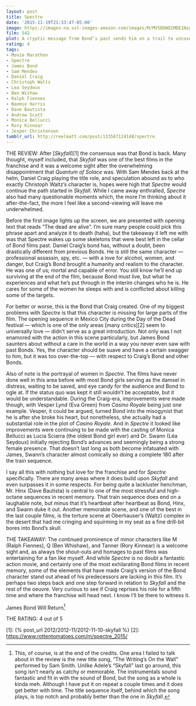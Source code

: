 ```yaml
---
layout: post
title: Spectre
date: '2015-11-19T21:33:47-05:00'
image: https://images-na.ssl-images-amazon.com/images/M/MV5BOWQ1MDE1NzgtNTQ4OC00ZjliLTllZDAtN2IyOTVmMTc5YjUxXkEyXkFqcGdeQXVyNzkwMjQ5NzM@._V1_UX182_CR0,0,182,268_AL_.jpg
film: 542
plot: A cryptic message from Bond’s past sends him on a trail to uncover a sinister organization. While M battles political forces to keep the secret service alive, Bond peels back the layers of deceit to reveal the terrible truth behind SPECTRE.
rating: 4
tags:
- Movie Marathon
- Spectre
- James Bond
- Sam Mendes
- Daniel Craig
- Christoph Waltz
- Lea Seydoux
- Ben Wishaw
- Ralph Fiennes
- Naomie Harris
- Dave Bautista
- Andrew Scott
- Monica Bellucci
- Rory Kinnear
- Jesper Christensen
tumblr_url: http://reelmatt.com/post/133567124148/spectre
---
```


THE REVIEW: After [*Skyfall*][1] the consensus was that Bond is back. Many thought, myself included, that *Skyfall* was one of the best films in the franchise and it was a welcome sight after the overwhelming disappointment that *Quantum of Solace* was. With Sam Mendes back at the helm, Daniel Craig playing the title role, and speculation abound as to who exactly Christoph Waltz’s character is, hopes were high that *Spectre* would continue the path started in *Skyfall*. While I came away enthralled, *Spectre* also had many questionable moments which, the more I’m thinking about it after-the-fact, the more I feel like a second-viewing will leave me underwhelmed.

Before the first image lights up the screen, we are presented with opening text that reads “The dead are alive”. I’m sure many people could pick this phrase apart and analyze it to death (haha), but the takeaway it left me with was that Spectre wakes up some skeletons that were best left in the cellar of Bond films past. Daniel Craig’s bond has, without a doubt, been drastically different from previous Bonds. He is still the same character — professional assassin, spy, etc. — with a love for alcohol, women, and danger, but Craig’s Bond brought a humanity and realism to the character. He was one of us; mortal and capable of error. You still know he’ll end up surviving at the end of the film, because Bond must live, but what he experiences and what he’s put through in the interim changes who he is. He cares for some of the women he sleeps with and is conflicted about killing some of the targets.

For better or worse, this is the Bond that Craig created. One of my biggest problems with *Spectre* is that this character is missing for large parts of the film. The opening sequence in Mexico City during the Day of the Dead festival — which is one of the only areas [many critics][2] seem to universally love — didn’t serve as a great introduction. Not only was I not enamored with the action in this scene particularly, but James Bond saunters about without a care in the world in a way you never even saw with past Bonds. Yes, the character should be suave and have a certain swagger to him, but it was too over-the-top — with respect to Craig’s Bond and other Bonds.

Also of note is the portrayal of women in *Spectre*. The films have never done well in this area before with most Bond girls serving as the damsel in distress, waiting to be saved, and eye candy for the audience and Bond to ogle at. If the status quo was kept it still wouldn’t be acceptable, but it would be understandable. During the Craig-era, improvements were made though, with Vesper Lynd (Eva Green) from *Casino Royale* being just one example. Vesper, it could be argued, turned Bond into the misogynist that he is after she broke his heart, but nonetheless, she actually had a substantial role in the plot of *Casino Royale*. And in *Spectre* it looked like improvements were continuing to be made with the casting of Monica Bellucci as Lucia Sciarra (the oldest Bond girl ever) and Dr. Swann (Léa Seydoux) initially rejecting Bond’s advances and seemingly being a strong female presence. That doesn’t last long as both become infatuated with James, Swann’s character almost comically so doing a complete 180 after the train sequence.

I say all this with nothing but love for the franchise and for *Spectre* specifically. There are many areas where it does build upon *Skyfall* and even surpasses it in some respects. For being quite a lackluster henchman, Mr. Hinx (Dave Bautista) is central to one of the most stressful and high-octane sequences in recent memory. That train sequence does end on a laughable note, but minus that it’s heartbeat after heartbeat as Bond, Hinx, and Swann duke it out. Another memorable scene, and one of the best in the last couple films, is the torture scene at Oberhauser’s (Waltz) complex in the desert that had me cringing and squirming in my seat as a fine drill-bit bores into Bond’s skull.

THE TAKEAWAY: The continued prominence of minor characters like M (Ralph Fiennes), Q (Ben Whishaw), and Tanner (Rory Kinnear) is a welcome sight and, as always the shout-outs and homages to past films was entertaining for a fan like myself. And while *Spectre* is no doubt a fantastic action movie, and certainly one of the most exhilarating Bond films in recent memory, some of the elements that have made Craig’s version of the Bond character stand out ahead of his predecessors are lacking in this film. It’s perhaps two steps back and one step forward in relation to *Skyfall* and the rest of the oeuvre. Very curious to see if Craig reprises his role for a fifth time and where the franchise will head next. I know I’ll be there to witness it.

James Bond Will Return[^1]

THE RATING: 4 out of 5

[^1]: This, of course, is at the end of the credits. One area I failed to talk about in the review is the new title song, “The Writing’s On the Wall” performed by Sam Smith. Unlike Adele’s “Skyfall” last go around, this song isn’t nearly as catchy or memorable. The instrumentals sound fantastic and fit in with the sound of Bond, but the song as a whole is kinda meh. Although I have put it on repeat a couple times and it does get better with time. The title sequence itself, behind which the song plays, is top notch and probably better than the one in *Skyfall*.

[1]: {% post_url 2012/2012-11/2012-11-10-skyfall %}
[2]: https://www.rottentomatoes.com/m/spectre_2015/